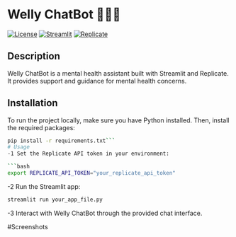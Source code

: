 # Welly ChatBot 🧑🏽‍⚕️

[![License](https://img.shields.io/badge/license-MIT-blue.svg)](LICENSE)
[![Streamlit](https://img.shields.io/badge/built%20with-Streamlit-brightgreen)](https://www.streamlit.io/)
[![Replicate](https://img.shields.io/badge/Powered%20by-Replicate-ff69b4)](https://replicate.ai/)

## Description

Welly ChatBot is a mental health assistant built with Streamlit and Replicate. It provides support and guidance for mental health concerns.

## Installation

To run the project locally, make sure you have Python installed. Then, install the required packages:

```bash
pip install -r requirements.txt```
# Usage
-1 Set the Replicate API token in your environment:

```bash
export REPLICATE_API_TOKEN="your_replicate_api_token"
```
-2 Run the Streamlit app:

```bash
streamlit run your_app_file.py
```
-3 Interact with Welly ChatBot through the provided chat interface.

#Screenshots

